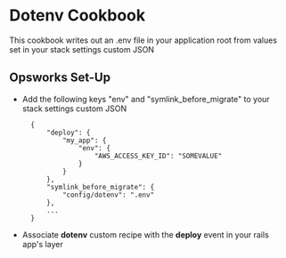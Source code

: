 Dotenv Cookbook
===============

This cookbook writes out an .env file in your application root from values
set in your stack settings custom JSON

Opsworks Set-Up
---------------

* Add the following keys "env" and 
"symlink_before_migrate" to your stack settings custom JSON

	    {
        	"deploy": {
            	"my_app": {
                	"env": {
                    	"AWS_ACCESS_KEY_ID": "SOMEVALUE" 
                	}
            	}
        	},
        	"symlink_before_migrate": {
        		"config/dotenv": ".env"
        	},
        	...
    	}
    
* Associate **dotenv** custom recipe with the **deploy** event in your rails app's layer
